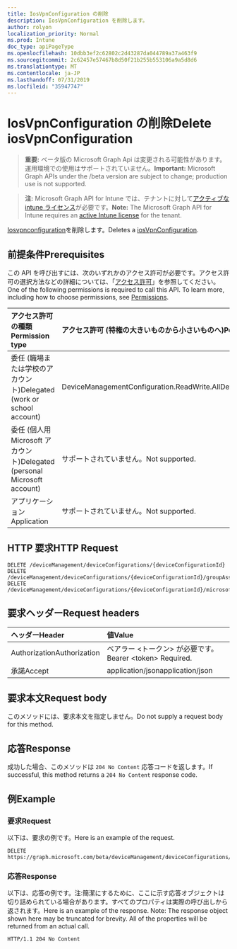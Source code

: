 ```yaml
---
title: IosVpnConfiguration の削除
description: IosVpnConfiguration を削除します。
author: rolyon
localization_priority: Normal
ms.prod: Intune
doc_type: apiPageType
ms.openlocfilehash: 10dbb3ef2c62802c2d43287da044789a37a463f9
ms.sourcegitcommit: 2c62457e57467b8d50f21b255b553106a9a5d8d6
ms.translationtype: MT
ms.contentlocale: ja-JP
ms.lasthandoff: 07/31/2019
ms.locfileid: "35947747"
---
```

# <a name="delete-iosvpnconfiguration"></a><span data-ttu-id="c38e8-103">IosVpnConfiguration の削除</span><span class="sxs-lookup"><span data-stu-id="c38e8-103">Delete iosVpnConfiguration</span></span>

> <span data-ttu-id="c38e8-104">**重要:** ベータ版の Microsoft Graph Api は変更される可能性があります。運用環境での使用はサポートされていません。</span><span class="sxs-lookup"><span data-stu-id="c38e8-104">**Important:** Microsoft Graph APIs under the /beta version are subject to change; production use is not supported.</span></span>

> <span data-ttu-id="c38e8-105">**注:** Microsoft Graph API for Intune では、テナントに対して[アクティブな intune ライセンス](https://go.microsoft.com/fwlink/?linkid=839381)が必要です。</span><span class="sxs-lookup"><span data-stu-id="c38e8-105">**Note:** The Microsoft Graph API for Intune requires an [active Intune license](https://go.microsoft.com/fwlink/?linkid=839381) for the tenant.</span></span>

<span data-ttu-id="c38e8-106">[Iosvpnconfiguration](../resources/intune-deviceconfig-iosvpnconfiguration.md)を削除します。</span><span class="sxs-lookup"><span data-stu-id="c38e8-106">Deletes a [iosVpnConfiguration](../resources/intune-deviceconfig-iosvpnconfiguration.md).</span></span>

## <a name="prerequisites"></a><span data-ttu-id="c38e8-107">前提条件</span><span class="sxs-lookup"><span data-stu-id="c38e8-107">Prerequisites</span></span>
<span data-ttu-id="c38e8-p101">この API を呼び出すには、次のいずれかのアクセス許可が必要です。アクセス許可の選択方法などの詳細については、「[アクセス許可](/graph/permissions-reference)」を参照してください。</span><span class="sxs-lookup"><span data-stu-id="c38e8-p101">One of the following permissions is required to call this API. To learn more, including how to choose permissions, see [Permissions](/graph/permissions-reference).</span></span>

|<span data-ttu-id="c38e8-110">アクセス許可の種類</span><span class="sxs-lookup"><span data-stu-id="c38e8-110">Permission type</span></span>|<span data-ttu-id="c38e8-111">アクセス許可 (特権の大きいものから小さいものへ)</span><span class="sxs-lookup"><span data-stu-id="c38e8-111">Permissions (from most to least privileged)</span></span>|
|:---|:---|
|<span data-ttu-id="c38e8-112">委任 (職場または学校のアカウント)</span><span class="sxs-lookup"><span data-stu-id="c38e8-112">Delegated (work or school account)</span></span>|<span data-ttu-id="c38e8-113">DeviceManagementConfiguration.ReadWrite.All</span><span class="sxs-lookup"><span data-stu-id="c38e8-113">DeviceManagementConfiguration.ReadWrite.All</span></span>|
|<span data-ttu-id="c38e8-114">委任 (個人用 Microsoft アカウント)</span><span class="sxs-lookup"><span data-stu-id="c38e8-114">Delegated (personal Microsoft account)</span></span>|<span data-ttu-id="c38e8-115">サポートされていません。</span><span class="sxs-lookup"><span data-stu-id="c38e8-115">Not supported.</span></span>|
|<span data-ttu-id="c38e8-116">アプリケーション</span><span class="sxs-lookup"><span data-stu-id="c38e8-116">Application</span></span>|<span data-ttu-id="c38e8-117">サポートされていません。</span><span class="sxs-lookup"><span data-stu-id="c38e8-117">Not supported.</span></span>|

## <a name="http-request"></a><span data-ttu-id="c38e8-118">HTTP 要求</span><span class="sxs-lookup"><span data-stu-id="c38e8-118">HTTP Request</span></span>
<!-- {
  "blockType": "ignored"
}
-->
``` http
DELETE /deviceManagement/deviceConfigurations/{deviceConfigurationId}
DELETE /deviceManagement/deviceConfigurations/{deviceConfigurationId}/groupAssignments/{deviceConfigurationGroupAssignmentId}/deviceConfiguration
DELETE /deviceManagement/deviceConfigurations/{deviceConfigurationId}/microsoft.graph.windowsDomainJoinConfiguration/networkAccessConfigurations/{deviceConfigurationId}
```

## <a name="request-headers"></a><span data-ttu-id="c38e8-119">要求ヘッダー</span><span class="sxs-lookup"><span data-stu-id="c38e8-119">Request headers</span></span>
|<span data-ttu-id="c38e8-120">ヘッダー</span><span class="sxs-lookup"><span data-stu-id="c38e8-120">Header</span></span>|<span data-ttu-id="c38e8-121">値</span><span class="sxs-lookup"><span data-stu-id="c38e8-121">Value</span></span>|
|:---|:---|
|<span data-ttu-id="c38e8-122">Authorization</span><span class="sxs-lookup"><span data-stu-id="c38e8-122">Authorization</span></span>|<span data-ttu-id="c38e8-123">ベアラー &lt;トークン&gt; が必要です。</span><span class="sxs-lookup"><span data-stu-id="c38e8-123">Bearer &lt;token&gt; Required.</span></span>|
|<span data-ttu-id="c38e8-124">承諾</span><span class="sxs-lookup"><span data-stu-id="c38e8-124">Accept</span></span>|<span data-ttu-id="c38e8-125">application/json</span><span class="sxs-lookup"><span data-stu-id="c38e8-125">application/json</span></span>|

## <a name="request-body"></a><span data-ttu-id="c38e8-126">要求本文</span><span class="sxs-lookup"><span data-stu-id="c38e8-126">Request body</span></span>
<span data-ttu-id="c38e8-127">このメソッドには、要求本文を指定しません。</span><span class="sxs-lookup"><span data-stu-id="c38e8-127">Do not supply a request body for this method.</span></span>

## <a name="response"></a><span data-ttu-id="c38e8-128">応答</span><span class="sxs-lookup"><span data-stu-id="c38e8-128">Response</span></span>
<span data-ttu-id="c38e8-129">成功した場合、このメソッドは `204 No Content` 応答コードを返します。</span><span class="sxs-lookup"><span data-stu-id="c38e8-129">If successful, this method returns a `204 No Content` response code.</span></span>

## <a name="example"></a><span data-ttu-id="c38e8-130">例</span><span class="sxs-lookup"><span data-stu-id="c38e8-130">Example</span></span>

### <a name="request"></a><span data-ttu-id="c38e8-131">要求</span><span class="sxs-lookup"><span data-stu-id="c38e8-131">Request</span></span>
<span data-ttu-id="c38e8-132">以下は、要求の例です。</span><span class="sxs-lookup"><span data-stu-id="c38e8-132">Here is an example of the request.</span></span>
``` http
DELETE https://graph.microsoft.com/beta/deviceManagement/deviceConfigurations/{deviceConfigurationId}
```

### <a name="response"></a><span data-ttu-id="c38e8-133">応答</span><span class="sxs-lookup"><span data-stu-id="c38e8-133">Response</span></span>
<span data-ttu-id="c38e8-p102">以下は、応答の例です。注:簡潔にするために、ここに示す応答オブジェクトは切り詰められている場合があります。すべてのプロパティは実際の呼び出しから返されます。</span><span class="sxs-lookup"><span data-stu-id="c38e8-p102">Here is an example of the response. Note: The response object shown here may be truncated for brevity. All of the properties will be returned from an actual call.</span></span>
``` http
HTTP/1.1 204 No Content
```





